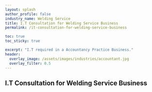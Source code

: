 ```yaml
---
layout: splash 
author_profile: false 
industry_name: Welding Service
title: I.T Consultation for Welding Service Business
permalink: /it-consultation-for-welding-service-business

toc: true
toc_sticky: true

excerpt: "I.T required in a Accountancy Practice Business."
header:
  overlay_image: /assets/images/industries/accountant.jpg
  overlay_filter: 0.5 
---
```


## I.T Consultation for Welding Service Business